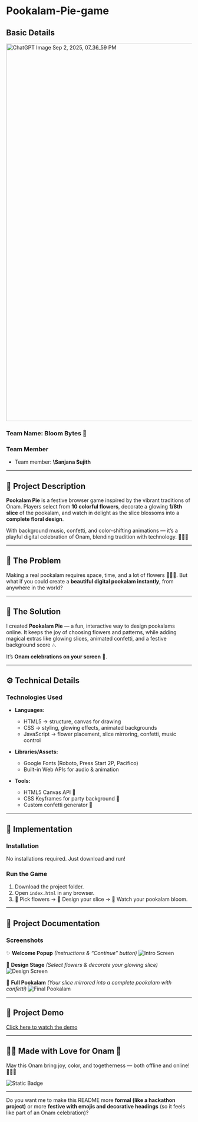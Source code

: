 # Pookalam-Pie-game

## Basic Details
<img width="1536" height="1024" alt="ChatGPT Image Sep 2, 2025, 07_36_59 PM" src="https://github.com/user-attachments/assets/e494c4cd-dcaf-4b03-b62b-04f87f6d6afe" />


### Team Name: Bloom Bytes 🌺

### Team Member

* Team member: **\Sanjana Sujith**

---

## 🌟 Project Description

**Pookalam Pie** is a festive browser game inspired by the vibrant traditions of Onam.
Players select from **10 colorful flowers**, decorate a glowing **1/8th slice** of the pookalam, and watch in delight as the slice blossoms into a **complete floral design**.

With background music, confetti, and color-shifting animations — it’s a playful digital celebration of Onam, blending tradition with technology. 🌼🌈✨

---

## 🎯 The Problem

Making a real pookalam requires space, time, and a lot of flowers 🌸🌺🌼.
But what if you could create a **beautiful digital pookalam instantly**, from anywhere in the world?

---

## 🌸 The Solution

I created **Pookalam Pie** — a fun, interactive way to design pookalams online.
It keeps the joy of choosing flowers and patterns, while adding magical extras like glowing slices, animated confetti, and a festive background score 🎶.

It’s **Onam celebrations on your screen** 🥳.

---

## ⚙️ Technical Details

### Technologies Used

* **Languages:**

  * HTML5 → structure, canvas for drawing
  * CSS → styling, glowing effects, animated backgrounds
  * JavaScript → flower placement, slice mirroring, confetti, music control

* **Libraries/Assets:**

  * Google Fonts (Roboto, Press Start 2P, Pacifico)
  * Built-in Web APIs for audio & animation

* **Tools:**

  * HTML5 Canvas API 🎨
  * CSS Keyframes for party background 🎉
  * Custom confetti generator 🌟

---

## 🚀 Implementation

### Installation

No installations required. Just download and run!

### Run the Game

1. Download the project folder.
2. Open `index.html` in any browser.
3. 🌼 Pick flowers → 🎨 Design your slice → 🌸 Watch your pookalam bloom.

---

## 📸 Project Documentation

### Screenshots

✨ **Welcome Popup**
*(Instructions & “Continue” button)*
![Intro Screen](Intropage.png)

🌼 **Design Stage**
*(Select flowers & decorate your glowing slice)*
![Design Screen](Design.png)

🌸 **Full Pookalam**
*(Your slice mirrored into a complete pookalam with confetti)*
![Final Pookalam](Final.png)

---

## 🎥 Project Demo

[Click here to watch the demo](https://your-demo-link.com)

---

## 🌼🌸 Made with Love for Onam 🎉

May this Onam bring joy, color, and togetherness — both offline and online! 🌸✨🌼

![Static Badge](https://img.shields.io/badge/Happy-Onam-orange?style=for-the-badge\&logo=sparkles)

---

Do you want me to make this README more **formal (like a hackathon project)** or more **festive with emojis and decorative headings** (so it feels like part of an Onam celebration)?
